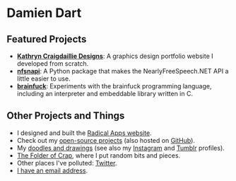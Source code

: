 <!--
  {"title": "Damien Dart's Homepage", "javascript": "pages/index.js"}
-->

Damien Dart
===========

## Featured Projects

<ul class="project-list">
  <li class="project-list__item">
    <div class="project-list__item__image project-list__item__image--kathryn-site"></div>
    <div class="project-list__item__description"><b><a
    href="http://www.kathryncraigdaillie.co.uk/">Kathryn Craigdaillie
    Designs</a></b>: A graphics design portfolio website I developed
    from scratch.</div>
  </li>
  <li class="project-list__item">
    <div class="project-list__item__image" data-code-example="/git/gitweb.cgi?p=nfsnapi-python.git;a=blob_plain;f=nfsnapi.py#100"></div>
    <div class="project-list__item__description"><b><a
    href="/git/?p=nfsnapi-python.git">nfsnapi</a></b>: A Python package
    that makes the NearlyFreeSpeech.NET API a little easier to
    use.</div>
  </li>
  <li class="project-list__item">
    <div class="project-list__item__image" data-code-example="/git/gitweb.cgi?p=brainfuck.git;a=blob_plain;f=src/brainfuck.c#38"></div>
    <div class="project-list__item__description"><b><a
    href="/git/?p=brainfuck.git">brainfuck</a></b>: Experiments with the
    brainfuck programming language, including an interpreter and
    embeddable library written in C.</div>
  </li>
</ul>

## Other Projects and Things

  - I designed and built the [Radical Apps website][1].
  - Check out my [open-source projects][2] (also hosted on [GitHub][3]).
  - My [doodles and drawings][4] (see also my [Instagram][5] and
    [Tumblr][6] profiles).
  - [The Folder of Crap][7], where I put random bits and pieces.
  - Other places I've polluted: [Twitter][8].
  - [I have an email address][9].

[1]: <http://www.radicalapps.co.uk/>
[2]: </git/>
[3]: <https://github.com/damiendart>
[4]: </art/>
[5]: <https://instagram.com/damiendart>
[6]: <http://blog.robotinaponcho.net>
[7]: </crap/>
[8]: <https://twitter.com/damiendart>
[9]: <mailto:damiendart@pobox.com>
